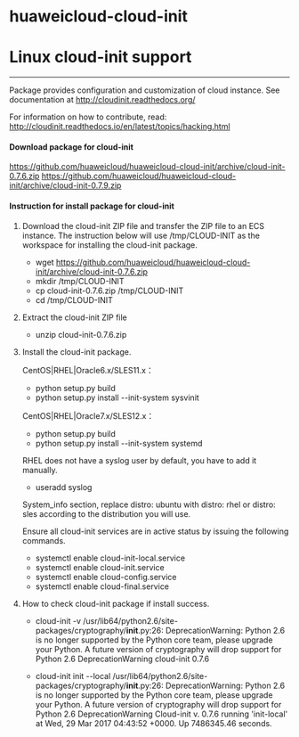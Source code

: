 huaweicloud-cloud-init
================
# Linux cloud-init support #
----------------------------
Package provides configuration and customization of cloud instance.
See documentation at http://cloudinit.readthedocs.org/

For information on how to contribute, read:
 http://cloudinit.readthedocs.io/en/latest/topics/hacking.html

#### Download package for cloud-init ####
https://github.com/huaweicloud/huaweicloud-cloud-init/archive/cloud-init-0.7.6.zip
https://github.com/huaweicloud/huaweicloud-cloud-init/archive/cloud-init-0.7.9.zip
 
#### Instruction for install package for cloud-init ####
1.  Download the cloud-init ZIP file and transfer the ZIP file to an ECS instance.
    The instruction below will use /tmp/CLOUD-INIT as the workspace for installing the cloud-init package.
    - wget https://github.com/huaweicloud/huaweicloud-cloud-init/archive/cloud-init-0.7.6.zip
    - mkdir /tmp/CLOUD-INIT
    - cp cloud-init-0.7.6.zip /tmp/CLOUD-INIT
    - cd /tmp/CLOUD-INIT
 
2.  Extract the cloud-init ZIP file
    - unzip cloud-init-0.7.6.zip

3.  Install the cloud-init package.

    CentOS|RHEL|Oracle6.x/SLES11.x：
    - python setup.py build
    - python setup.py install --init-system sysvinit

    CentOS|RHEL|Oracle7.x/SLES12.x：
    - python setup.py build
    - python setup.py install --init-system systemd

    RHEL does not have a syslog user by default, you have to add it manually.
    - useradd syslog
    
    System_info section, replace distro: ubuntu with distro: rhel or distro: sles according to the distribution you will use.
   
    Ensure all cloud-init services are in active status by issuing the following commands.
    - systemctl enable cloud-init-local.service
    - systemctl enable cloud-init.service
    - systemctl enable cloud-config.service
    - systemctl enable cloud-final.service

4.  How to check cloud-init package if install success.
    - cloud-init -v
      /usr/lib64/python2.6/site-packages/cryptography/__init__.py:26: DeprecationWarning: Python 2.6 is no longer supported by the Python core team, please upgrade your Python. A future version of cryptography will drop support for Python 2.6 DeprecationWarning
      cloud-init 0.7.6
      
    - cloud-init init --local
      /usr/lib64/python2.6/site-packages/cryptography/__init__.py:26: DeprecationWarning: Python 2.6 is no longer supported by the Python core team, please upgrade your Python. A future version of cryptography will drop support for Python 2.6 DeprecationWarning
      Cloud-init v. 0.7.6 running 'init-local' at Wed, 29 Mar 2017 04:43:52 +0000. Up 7486345.46 seconds.
      
